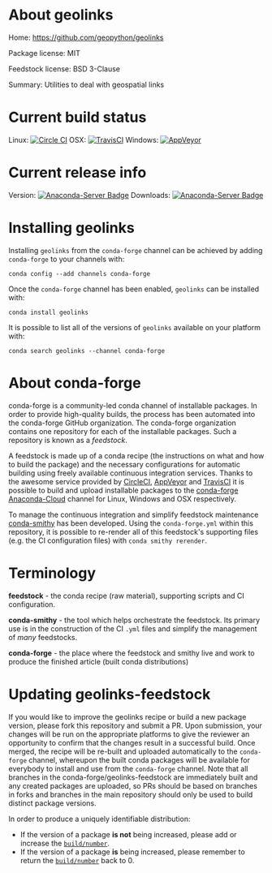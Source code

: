 About geolinks
==============

Home: https://github.com/geopython/geolinks

Package license: MIT

Feedstock license: BSD 3-Clause

Summary: Utilities to deal with geospatial links



Current build status
====================

Linux: [![Circle CI](https://circleci.com/gh/conda-forge/geolinks-feedstock.svg?style=shield)](https://circleci.com/gh/conda-forge/geolinks-feedstock)
OSX: [![TravisCI](https://travis-ci.org/conda-forge/geolinks-feedstock.svg?branch=master)](https://travis-ci.org/conda-forge/geolinks-feedstock)
Windows: [![AppVeyor](https://ci.appveyor.com/api/projects/status/github/conda-forge/geolinks-feedstock?svg=True)](https://ci.appveyor.com/project/conda-forge/geolinks-feedstock/branch/master)

Current release info
====================
Version: [![Anaconda-Server Badge](https://anaconda.org/conda-forge/geolinks/badges/version.svg)](https://anaconda.org/conda-forge/geolinks)
Downloads: [![Anaconda-Server Badge](https://anaconda.org/conda-forge/geolinks/badges/downloads.svg)](https://anaconda.org/conda-forge/geolinks)

Installing geolinks
===================

Installing `geolinks` from the `conda-forge` channel can be achieved by adding `conda-forge` to your channels with:

```
conda config --add channels conda-forge
```

Once the `conda-forge` channel has been enabled, `geolinks` can be installed with:

```
conda install geolinks
```

It is possible to list all of the versions of `geolinks` available on your platform with:

```
conda search geolinks --channel conda-forge
```


About conda-forge
=================

conda-forge is a community-led conda channel of installable packages.
In order to provide high-quality builds, the process has been automated into the
conda-forge GitHub organization. The conda-forge organization contains one repository
for each of the installable packages. Such a repository is known as a *feedstock*.

A feedstock is made up of a conda recipe (the instructions on what and how to build
the package) and the necessary configurations for automatic building using freely
available continuous integration services. Thanks to the awesome service provided by
[CircleCI](https://circleci.com/), [AppVeyor](http://www.appveyor.com/)
and [TravisCI](https://travis-ci.org/) it is possible to build and upload installable
packages to the [conda-forge](https://anaconda.org/conda-forge)
[Anaconda-Cloud](http://docs.anaconda.org/) channel for Linux, Windows and OSX respectively.

To manage the continuous integration and simplify feedstock maintenance
[conda-smithy](http://github.com/conda-forge/conda-smithy) has been developed.
Using the ``conda-forge.yml`` within this repository, it is possible to re-render all of
this feedstock's supporting files (e.g. the CI configuration files) with ``conda smithy rerender``.


Terminology
===========

**feedstock** - the conda recipe (raw material), supporting scripts and CI configuration.

**conda-smithy** - the tool which helps orchestrate the feedstock.
                   Its primary use is in the construction of the CI ``.yml`` files
                   and simplify the management of *many* feedstocks.

**conda-forge** - the place where the feedstock and smithy live and work to
                  produce the finished article (built conda distributions)


Updating geolinks-feedstock
===========================

If you would like to improve the geolinks recipe or build a new
package version, please fork this repository and submit a PR. Upon submission,
your changes will be run on the appropriate platforms to give the reviewer an
opportunity to confirm that the changes result in a successful build. Once
merged, the recipe will be re-built and uploaded automatically to the
`conda-forge` channel, whereupon the built conda packages will be available for
everybody to install and use from the `conda-forge` channel.
Note that all branches in the conda-forge/geolinks-feedstock are
immediately built and any created packages are uploaded, so PRs should be based
on branches in forks and branches in the main repository should only be used to
build distinct package versions.

In order to produce a uniquely identifiable distribution:
 * If the version of a package **is not** being increased, please add or increase
   the [``build/number``](http://conda.pydata.org/docs/building/meta-yaml.html#build-number-and-string).
 * If the version of a package **is** being increased, please remember to return
   the [``build/number``](http://conda.pydata.org/docs/building/meta-yaml.html#build-number-and-string)
   back to 0.

